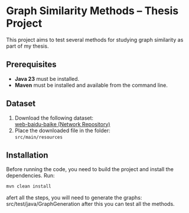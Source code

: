 # Graph Similarity Methods – Thesis Project

This project aims to test several methods for studying graph similarity as part of my thesis.

## Prerequisites

- **Java 23** must be installed.
- **Maven** must be installed and available from the command line.

## Dataset

1. Download the following dataset:  
   [web-baidu-baike (Network Repository)](https://networkrepository.com/web-baidu-baike.php)
2. Place the downloaded file in the folder:  
   `src/main/resources`

## Installation

Before running the code, you need to build the project and install the dependencies. Run:

```bash
mvn clean install
```

afert all the steps, you will need to generate the graphs: 
src/test/java/GraphGeneration
after this you can test all the methods.
